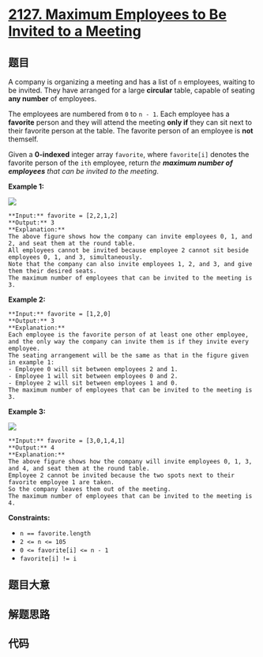 # [2127. Maximum Employees to Be Invited to a Meeting](https://leetcode.com/problems/maximum-employees-to-be-invited-to-a-meeting)

## 题目

A company is organizing a meeting and has a list of `n` employees, waiting to
be invited. They have arranged for a large **circular** table, capable of
seating **any number** of employees.

The employees are numbered from `0` to `n - 1`. Each employee has a
**favorite** person and they will attend the meeting **only if** they can sit
next to their favorite person at the table. The favorite person of an employee
is **not** themself.

Given a **0-indexed** integer array `favorite`, where `favorite[i]` denotes
the favorite person of the `ith` employee, return _the **maximum number of
employees** that can be invited to the meeting_.



**Example 1:**

![](https://assets.leetcode.com/uploads/2021/12/14/ex1.png)

    
    
    **Input:** favorite = [2,2,1,2]
    **Output:** 3
    **Explanation:**
    The above figure shows how the company can invite employees 0, 1, and 2, and seat them at the round table.
    All employees cannot be invited because employee 2 cannot sit beside employees 0, 1, and 3, simultaneously.
    Note that the company can also invite employees 1, 2, and 3, and give them their desired seats.
    The maximum number of employees that can be invited to the meeting is 3. 
    

**Example 2:**

    
    
    **Input:** favorite = [1,2,0]
    **Output:** 3
    **Explanation:** 
    Each employee is the favorite person of at least one other employee, and the only way the company can invite them is if they invite every employee.
    The seating arrangement will be the same as that in the figure given in example 1:
    - Employee 0 will sit between employees 2 and 1.
    - Employee 1 will sit between employees 0 and 2.
    - Employee 2 will sit between employees 1 and 0.
    The maximum number of employees that can be invited to the meeting is 3.
    

**Example 3:**

![](https://assets.leetcode.com/uploads/2021/12/14/ex2.png)

    
    
    **Input:** favorite = [3,0,1,4,1]
    **Output:** 4
    **Explanation:**
    The above figure shows how the company will invite employees 0, 1, 3, and 4, and seat them at the round table.
    Employee 2 cannot be invited because the two spots next to their favorite employee 1 are taken.
    So the company leaves them out of the meeting.
    The maximum number of employees that can be invited to the meeting is 4.
    



**Constraints:**

  * `n == favorite.length`
  * `2 <= n <= 105`
  * `0 <= favorite[i] <= n - 1`
  * `favorite[i] != i`


## 题目大意

## 解题思路

## 代码

```javascript

```
